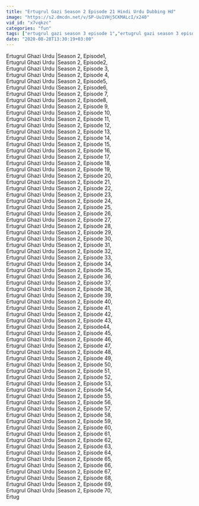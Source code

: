 ```yaml
---
title: "Ertugrul Gazi Season 2 Episode 21 Hindi Urdu Dubbing Hd"
image: "https://s2.dmcdn.net/v/SP-Uu1VHj5CKMALcI/x240"
vid_id: "x7vqkzc"
categories: "fun"
tags: ["ertugrul gazi season 3 episode 1","ertugrul gazi season 3 episode 1 in hindi","ertugrul gazi season 3 episode 1 in urdu"]
date: "2020-08-28T13:30:19+03:00"
---
```

Ertugrul Ghazi Urdu |Season 2, Episode1,  <br>Ertugrul Ghazi Urdu |Season 2, Episode2,  <br>Ertugrul Ghazi Urdu |Season 2, Episode 3,  <br>Ertugrul Ghazi Urdu |Season 2, Episode 4,  <br>Ertugrul Ghazi Urdu |Season 2, Episode5,  <br>Ertugrul Ghazi Urdu (Season 2, Episode6,  <br>Ertugrul Ghazi Urdu |Season 2, Episode 7,  <br>Ertugrul Ghazi Urdu |Season 2, Episode8,  <br>Ertugrul Ghazi Urdu |Season 2, Episode 9,  <br>Ertugrul Ghazi Urdu |Season 2, Episode 10,  <br>Ertugrul Ghazi Urdu |Season 2, Episode 11,  <br>Ertugrul Ghazi Urdu |Season 2, Episode 12,  <br>Ertugrul Ghazi Urdu |Season 2, Episode 13,  <br>Ertugrul Ghazi Urdu |Season 2, Episode 14,  <br>Ertugrul Ghazi Urdu |Season 2, Episode 15,  <br>Ertugrul Ghazi Urdu |Season 2, Episode 16,  <br>Ertugrul Ghazi Urdu |Season 2, Episode 17,  <br>Ertugrul Ghazi Urdu |Season 2, Episode 18,  <br>Ertugrul Ghazi Urdu |Season 2, Episode 19,  <br>Ertugrul Ghazi Urdu |Season 2, Episode 20,  <br>Ertugrul Ghazi Urdu |Season 2, Episode 21,  <br>Ertugrul Ghazi Urdu (Season 2, Episode 22,  <br>Ertugrul Ghazi Urdu |Season 2, Episode 23,  <br>Ertugrul Ghazi Urdu |Season 2, Episode 24,  <br>Ertugrul Ghazi Urdu |Season 2, Episode 25,  <br>Ertugrul Ghazi Urdu |Season 2, Episode 26,  <br>Ertugrul Ghazi Urdu |Season 2, Episode 27,  <br>Ertugrul Ghazi Urdu |Season 2, Episode 28,  <br>Ertugrul Ghazi Urdu (Season 2, Episode 29,  <br>Ertugrul Ghazi Urdu |Season 2, Episode 30,  <br>Ertugrul Ghazi Urdu (Season 2, Episode 31,  <br>Ertugrul Ghazi Urdu |Season 2, Episode 32,  <br>Ertugrul Ghazi Urdu |Season 2, Episode 33,  <br>Ertugrul Ghazi Urdu |Season 2, Episode 34,  <br>Ertugrul Ghazi Urdu |Season 2, Episode 35,  <br>Ertugrul Ghazi Urdu |Season 2, Episode 36,  <br>Ertugrul Ghazi Urdu |Season 2, Episode 37,  <br>Ertugrul Ghazi Urdu |Season 2, Episode 38,  <br>Ertugrul Ghazi Urdu |Season 2, Episode 39,  <br>Ertugrul Ghazi Urdu |Season 2, Episode 40,  <br>Ertugrul Ghazi Urdu |Season 2, Episode 41,  <br>Ertugrul Ghazi Urdu |Season 2, Episode 42,  <br>Ertugrul Ghazi Urdu |Season 2, Episode 43,  <br>Ertugrul Ghazi Urdu |Season 2, Episode44,  <br>Ertugrul Ghazi Urdu |Season 2, Episode 45,  <br>Ertugrul Ghazi Urdu |Season 2, Episode 46,  <br>Ertugrul Ghazi Urdu |Season 2, Episode 47,  <br>Ertugrul Ghazi Urdu |Season 2, Episode 48,  <br>Ertugrul Ghazi Urdu |Season 2, Episode 49,  <br>Ertugrul Ghazi Urdu |Season 2, Episode 50,  <br>Ertugrul Ghazi Urdu |Season 2, Episode 51,  <br>Ertugrul Ghazi Urdu |Season 2, Episode 52,  <br>Ertugrul Ghazi Urdu |Season 2, Episode 53,  <br>Ertugrul Ghazi Urdu (Season 2, Episode 54,  <br>Ertugrul Ghazi Urdu |Season 2, Episode 55,  <br>Ertugrul Ghazi Urdu |Season 2, Episode 56,  <br>Ertugrul Ghazi Urdu |Season 2, Episode 57,  <br>Ertugrul Ghazi Urdu |Season 2, Episode 58,  <br>Ertugrul Ghazi Urdu |Season 2, Episode 59,  <br>Ertugrul Ghazi Urdu |Season 2, Episode 60,  <br>Ertugrul Ghazi Urdu |Season 2, Episode 61,  <br>Ertugrul Ghazi Urdu |Season 2, Episode 62,  <br>Ertugrul Ghazi Urdu |Season 2, Episode 63,  <br>Ertugrul Ghazi Urdu |Season 2, Episode 64,  <br>Ertugrul Ghazi Urdu |Season 2, Episode 65,  <br>Ertugrul Ghazi Urdu |Season 2, Episode 66,  <br>Ertugrul Ghazi Urdu |Season 2, Episode 67,  <br>Ertugrul Ghazi Urdu |Season 2, Episode 68,  <br>Ertugrul Ghazi Urdu |Season 2, Episode 69,  <br>Ertugrul Ghazi Urdu |Season 2, Episode 70,  <br>Ertug
